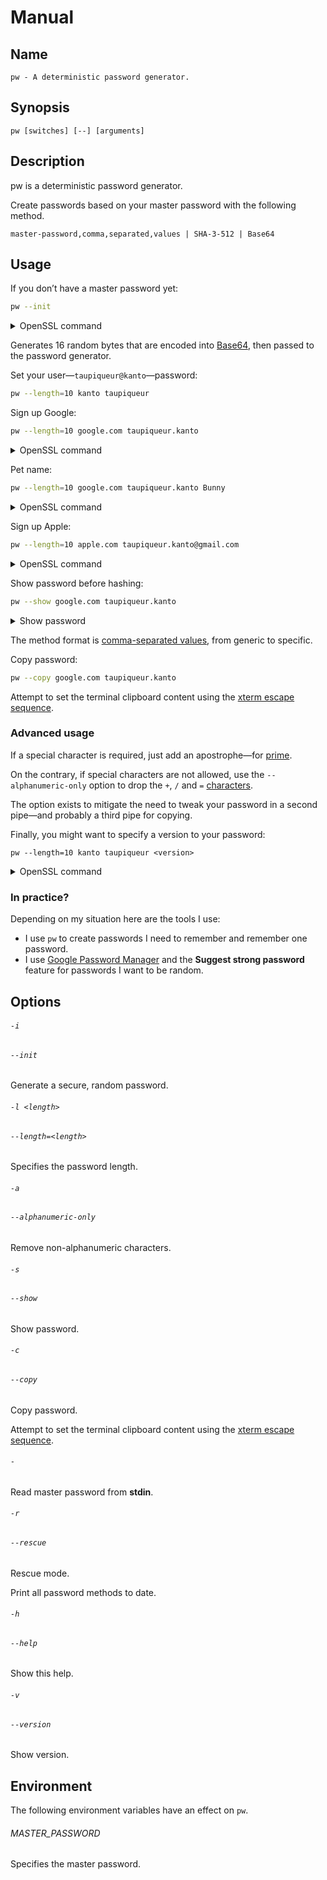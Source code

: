 # Manual

## Name

```
pw - A deterministic password generator.
```

## Synopsis

```
pw [switches] [--] [arguments]
```

## Description

pw is a deterministic password generator.

Create passwords based on your master password with the following method.

```
master-password,comma,separated,values | SHA-3-512 | Base64
```

## Usage

If you don’t have a master password yet:

``` sh
pw --init
```

<details><summary>OpenSSL command</summary>

``` sh
openssl rand -base64 16 | tr -d '\n' | openssl dgst -binary -sha3-512 | openssl enc -A -base64
```

</details>

Generates 16 random bytes that are encoded into [Base64], then passed to the password generator.

[Base64]: https://en.wikipedia.org/wiki/Base64

Set your user—`taupiqueur@kanto`—password:

``` sh
pw --length=10 kanto taupiqueur
```

Sign up Google:

``` sh
pw --length=10 google.com taupiqueur.kanto
```

<details><summary>OpenSSL command</summary>

``` sh
printf 'Strong password,google.com,taupiqueur.kanto' | openssl dgst -binary -sha3-512 | openssl enc -A -base64 | head -c 10
```

</details>

Pet name:

``` sh
pw --length=10 google.com taupiqueur.kanto Bunny
```

<details><summary>OpenSSL command</summary>

``` sh
printf 'Strong password,google.com,taupiqueur.kanto,Bunny' | openssl dgst -binary -sha3-512 | openssl enc -A -base64 | head -c 10
```

</details>

Sign up Apple:

``` sh
pw --length=10 apple.com taupiqueur.kanto@gmail.com
```

<details><summary>OpenSSL command</summary>

``` sh
printf 'Strong password,apple.com,taupiqueur.kanto@gmail.com' | openssl dgst -binary -sha3-512 | openssl enc -A -base64 | head -c 10
```

</details>

Show password before hashing:

``` sh
pw --show google.com taupiqueur.kanto
```

<details><summary>Show password</summary>

```
Strong password,google.com,taupiqueur.kanto
```

</details>

The method format is [comma-separated values], from generic to specific.

[Comma-separated values]: https://en.wikipedia.org/wiki/Comma-separated_values

Copy password:

``` sh
pw --copy google.com taupiqueur.kanto
```

Attempt to set the terminal clipboard content using the [xterm escape sequence].

[xterm escape sequence]: https://xfree86.org/current/ctlseqs.html#:~:text=clipboard

### Advanced usage

If a special character is required, just add an apostrophe—for [prime].

[Prime]: <https://en.wikipedia.org/wiki/Prime_(symbol)#:~:text=Use in mathematics>

On the contrary, if special characters are not allowed, use the `--alphanumeric-only` option
to drop the `+`, `/` and `=` [characters][Base64 table].

[Base64 table]: https://en.wikipedia.org/wiki/Base64#Base64_table

The option exists to mitigate the need to tweak your password in a second pipe—and probably a third pipe for copying.

Finally, you might want to specify a version to your password:

```
pw --length=10 kanto taupiqueur <version>
```

<details><summary>OpenSSL command</summary>

``` sh
printf 'Strong password,kanto,taupiqueur,<version>' | openssl dgst -binary -sha3-512 | openssl enc -A -base64 | head -c 10
```

</details>

### In practice?

Depending on my situation here are the tools I use:

- I use `pw` to create passwords I need to remember and remember one password.
- I use [Google Password Manager] and the **Suggest strong password** feature for passwords I want to be random.

[Google Password Manager]: https://passwords.google.com

## Options

###### `-i`
###### `--init`

Generate a secure, random password.

###### `-l <length>`
###### `--length=<length>`

Specifies the password length.

###### `-a`
###### `--alphanumeric-only`

Remove non-alphanumeric characters.

###### `-s`
###### `--show`

Show password.

###### `-c`
###### `--copy`

Copy password.

Attempt to set the terminal clipboard content using the [xterm escape sequence].

[xterm escape sequence]: https://xfree86.org/current/ctlseqs.html#:~:text=clipboard

###### `-`

Read master password from **stdin**.

###### `-r`
###### `--rescue`

Rescue mode.

Print all password methods to date.

###### `-h`
###### `--help`

Show this help.

###### `-v`
###### `--version`

Show version.

## Environment

The following environment variables have an effect on `pw`.

###### MASTER_PASSWORD

Specifies the master password.
